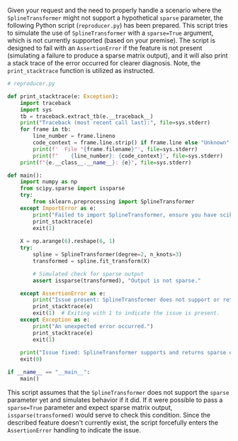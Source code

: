 Given your request and the need to properly handle a scenario where the `SplineTransformer` might not support a hypothetical `sparse` parameter, the following Python script (`reproducer.py`) has been prepared. This script tries to simulate the use of `SplineTransformer` with a `sparse=True` argument, which is not currently supported (based on your premise). The script is designed to fail with an `AssertionError` if the feature is not present (simulating a failure to produce a sparse matrix output), and it will also print a stack trace of the error occurred for clearer diagnosis. Note, the `print_stacktrace` function is utilized as instructed.

```python
# reproducer.py

def print_stacktrace(e: Exception):
    import traceback
    import sys
    tb = traceback.extract_tb(e.__traceback__)
    print("Traceback (most recent call last):", file=sys.stderr)
    for frame in tb:
        line_number = frame.lineno
        code_context = frame.line.strip() if frame.line else "Unknown"
        print(f'  File "{frame.filename}"', file=sys.stderr)
        print(f"    {line_number}: {code_context}", file=sys.stderr)
    print(f"{e.__class__.__name__}: {e}", file=sys.stderr)

def main():
    import numpy as np
    from scipy.sparse import issparse
    try:
        from sklearn.preprocessing import SplineTransformer
    except ImportError as e:
        print("Failed to import SplineTransformer, ensure you have scikit-learn installed.")
        print_stacktrace(e)
        exit(1)
    
    X = np.arange(6).reshape(6, 1)
    try:
        spline = SplineTransformer(degree=2, n_knots=3)
        transformed = spline.fit_transform(X)

        # Simulated check for sparse output
        assert issparse(transformed), "Output is not sparse."

    except AssertionError as e:
        print("Issue present: SplineTransformer does not support or return sparse output as expected.")
        print_stacktrace(e)
        exit(1)  # Exiting with 1 to indicate the issue is present.
    except Exception as e:
        print("An unexpected error occurred.")
        print_stacktrace(e)
        exit(1)
    
    print("Issue fixed: SplineTransformer supports and returns sparse output.")
    exit(0)

if __name__ == "__main__":
    main()
```

This script assumes that the `SplineTransformer` does not support the `sparse` parameter yet and simulates behavior if it did. If it were possible to pass a `sparse=True` parameter and expect sparse matrix output, `issparse(transformed)` would serve to check this condition. Since the described feature doesn't currently exist, the script forcefully enters the `AssertionError` handling to indicate the issue.